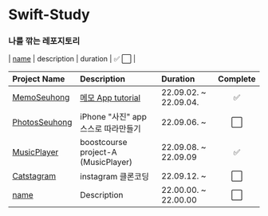 # Swift-Study
### 나를 깎는 레포지토리 


| [name](url) | description | duration | ✅ ⬜ |

| Project Name | Description | Duration | Complete |
|:---|:---|:---|:---:|
| [MemoSeuhong](https://github.com/hsw1920/swift-study/tree/main/src/MemoSeuhong) | [메모 App tutorial](https://www.youtube.com/watch?v=zEZuWbNV1uY&list=PLziSvys01OemZoYotSrwUVx_CbZUF7v17) | 22.09.02. ~ 22.09.04. | ✅ |
| [PhotosSeuhong](https://github.com/hsw1920/swift-study/tree/main/src/PhotosSeuhong) | iPhone "사진" app 스스로 따라만들기 | 22.09.06. ~  | ⬜ |
| [MusicPlayer](https://github.com/hsw1920/swift-study/tree/main/src/MusicPlayer) | boostcourse project-A (MusicPlayer) | 22.09.08. ~ 22.09.09 | ✅ |
| [Catstagram](https://github.com/hsw1920/swift-study/tree/main/src/Catstagram) | instagram 클론코딩 | 22.09.12. ~  | ⬜ |
| [name](url) | Description | 22.00.00. ~ 22.00.00 | ⬜ |

